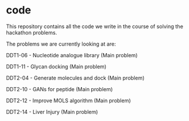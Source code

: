 # code
This repository contains all the code we write in the course of solving the hackathon problems.

The problems we are currently looking at are:

DDT1-06 - Nucleotide analogue library (Main problem)
 
DDT1-11 - Glycan docking (Main problem)
 
DDT2-04 - Generate molecules and dock (Main problem)
 
DDT2-10 - GANs for peptide (Main problem)
 
DDT2-12 - Improve MOLS algorithm (Main problem)
 
DDT2-14 - Liver Injury (Main problem)
 
